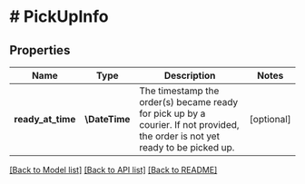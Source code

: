 # # PickUpInfo

## Properties

Name | Type | Description | Notes
------------ | ------------- | ------------- | -------------
**ready_at_time** | **\DateTime** | The timestamp the order(s) became ready for pick up by a courier. If not provided, the order is not yet ready to be picked up. | [optional]

[[Back to Model list]](../../README.md#models) [[Back to API list]](../../README.md#endpoints) [[Back to README]](../../README.md)
